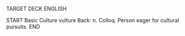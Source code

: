 TARGET DECK
ENGLISH

START
Basic
Culture vulture
Back: n. Colloq. Person eager for cultural pursuits.
END
